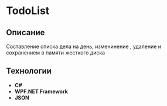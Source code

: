 # TodoList 
## Описание
Составление списка дела на день, изменинение , удаление и сохранением в памяти жесткого диска 
## Технологии
 - **C#**
 - **WPF.NET Framework**
 - **JSON** 
